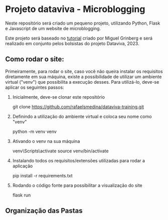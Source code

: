 # Projeto dataviva - Microblogging

Neste repositório será criado um pequeno projeto, utilizando Python, Flask e Javascript de um website de microblogging. 

Este projeto será baseado no [tutorial](https://blog.miguelgrinberg.com/post/the-flask-mega-tutorial-part-i-hello-world) criado por Miguel Grinberg e será realizado em conjunto pelos bolsistas do projeto Dataviva, 2023.

## Como rodar o site:

Primeiramente, para rodar o site, caso você não queira instalar os requisitos diretamente em sua máquina, existe a possibilidade de utilizar
um ambiente virtual ("venv") que possibilita a execução desses. Para utilizá-lo, deve-se aplicar os seguintes passos:

1.  Inicialmente, deve-se clonar este repositório

    git clone https://github.com/rafaelsmedina/dataviva-training.git
2.  Definindo a utilização do ambiente virtual e coloca seu nome como "venv"

    python -m venv venv
3.  Ativando o venv na sua máquina

    venv\Scripts\activate
    source venv/bin/activate
4.  Instalando todos os requisitos/extensões utilizadas para rodar a aplicação

    pip install -r requirements.txt
5.  Rodando o código fonte para possibilitar a visualização do site

    flask run
## Organização das Pastas